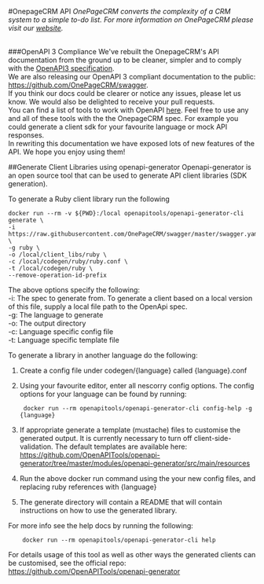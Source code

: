 #OnepageCRM API
<i>OnePageCRM converts the complexity of a CRM system to a simple to-do list. For more information on OnePageCRM please visit our [website](https://www.onepagecrm.com).</i><br><br>

###OpenAPI 3 Compliance
We've rebuilt the OnepageCRM's API documentation from the ground up to be cleaner, simpler and to comply with the <a target="_blank" href="https://github.com/OAI/OpenAPI-Specification">OpenAPI3 specification</a>. <br>
We are also releasing our OpenAPI 3 compliant documentation to the public: <a target="_blank" href="https://github.com/OnePageCRM/swagger">https://github.com/OnePageCRM/swagger</a>.<br>
If you think our docs could be clearer or notice any issues, please let us know. We would also be delighted to receive your pull requests. <br>
You can find a list of tools to work with OpenAPI <a href="http://openapi.tools/">here</a>. Feel free to use any and all of these tools with the the OnepageCRM spec. For example you could generate a client sdk for your favourite language or mock API responses.<br>
In rewriting this documentation we have exposed lots of new features of the API. We hope you enjoy using them! <br>

##Generate Client Libraries using openapi-generator
Openapi-generator is an open source tool that can be used to generate API client libraries (SDK generation). 

To generate a Ruby client library run the following 

    docker run --rm -v ${PWD}:/local openapitools/openapi-generator-cli generate \
    -i https://raw.githubusercontent.com/OnePageCRM/swagger/master/swagger.yaml \
    -g ruby \ 
    -o /local/client_libs/ruby \
    -c /local/codegen/ruby/ruby.conf \
    -t /local/codegen/ruby \ 
    --remove-operation-id-prefix

The above options specify the following:<br>
-i: The spec to generate from. To generate a client based on a local version of this file, supply a local file path to the OpenApi spec.  
-g: The language to generate<br>
-o: The output directory<br>
-c: Language specific config file<br>
-t: Language specific template file<br>

To generate a library in another language do the following: 
1) Create a config file under codegen/{language} called {language}.conf
2) Using your favourite editor, enter all nescorry config options. The config options for your language can be found by running: 

        docker run --rm openapitools/openapi-generator-cli config-help -g {language}
3) If appropriate generate a template (mustache) files to customise the generated output. It is currently necessary to turn off client-side-validation. 
The default templates are available here: https://github.com/OpenAPITools/openapi-generator/tree/master/modules/openapi-generator/src/main/resources
4) Run the above docker run command using the your new config files, and replacing ruby references with {language}
5) The generate directory will contain a README that will contain instructions on how to use the generated library. 
 
For more info see the help docs by running the following:

        docker run --rm openapitools/openapi-generator-cli help

For details usage of this tool as well as other ways the generated clients can be customised, see the official repo: https://github.com/OpenAPITools/openapi-generator